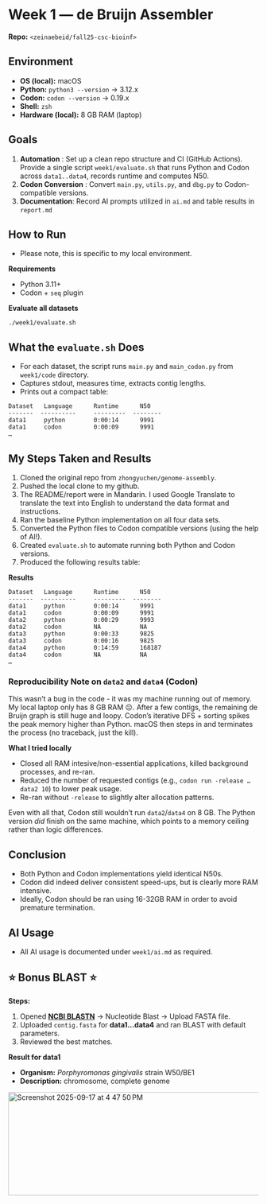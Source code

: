 # Week 1 — de Bruijn Assembler

**Repo:** `<zeinaebeid/fall25-csc-bioinf>`  

## Environment

- **OS (local):** macOS 
- **Python:** `python3 --version` → 3.12.x  
- **Codon:** `codon --version` → 0.19.x  
- **Shell:** `zsh`  
- **Hardware (local):** 8 GB RAM (laptop)

## Goals

1) **Automation** :  Set up a clean repo structure and CI (GitHub Actions). Provide a single script `week1/evaluate.sh` that runs Python and Codon across `data1..data4`, records runtime and computes N50.
2) **Codon Conversion** : Convert `main.py`, `utils.py`, and `dbg.py` to Codon-compatible versions.
3) **Documentation**: Record AI prompts utilized in `ai.md` and table results in `report.md`


## How to Run 
- Please note, this is specific to my local environment.

**Requirements** 
- Python 3.11+
- Codon + `seq` plugin

**Evaluate all datasets**

```
./week1/evaluate.sh
```
## What the `evaluate.sh` Does
- For each dataset, the script runs `main.py` and `main_codon.py` from `week1/code` directory.
- Captures stdout, measures time, extracts contig lengths.
- Prints out a compact table:

```
Dataset   Language      Runtime      N50
-------  ----------     ---------  --------
data1     python        0:00:14      9991
data1     codon         0:00:09      9991
…
```

## My Steps Taken and Results 
1. Cloned the original repo from `zhongyuchen/genome-assembly`.
2. Pushed the local clone to my github.
3. The README/report were in Mandarin. I used Google Translate to translate the text into English to understand the data format and instructions.
4. Ran the baseline Python implementation on all four data sets.
5. Converted the Python files to Codon compatible versions (using the help of AI!).
6. Created `evaluate.sh` to automate running both Python and Codon versions.
7. Produced the following results table:

**Results** 

```
Dataset   Language      Runtime      N50
-------  ----------     ---------  --------
data1     python        0:00:14      9991
data1     codon         0:00:09      9991
data2     python        0:00:29      9993
data2     codon         NA           NA
data3     python        0:00:33      9825
data3     codon         0:00:16      9825
data4     python        0:14:59      168187
data4     codon         NA           NA 
…
```
### Reproducibility Note on `data2` and `data4` (Codon)

This wasn’t a bug in the code - it was my machine running out of memory. My local laptop only has 8 GB RAM ☹️. After a few contigs, the remaining de Bruijn graph is still huge and loopy. Codon’s iterative DFS + sorting spikes the peak memory higher than Python. macOS then steps in and terminates the process (no traceback, just the kill).

**What I tried locally**
- Closed all RAM intesive/non-essential applications, killed background processes, and re-ran.
- Reduced the number of requested contigs (e.g., `codon run -release … data2 10`) to lower peak usage.
- Re-ran without `-release` to slightly alter allocation patterns.

Even with all that, Codon still wouldn’t run `data2`/`data4` on 8 GB. The Python version *did* finish on the same machine, which points to a memory ceiling rather than logic differences.

## Conclusion
- Both Python and Codon implementations yield identical N50s.
- Codon did indeed deliver consistent speed-ups, but is clearly more RAM intensive.
- Ideally, Codon should be ran using 16-32GB RAM in order to avoid premature termination.


## AI Usage 
- All AI usage is documented under `week1/ai.md` as required.

  
## ⭐️ Bonus BLAST ⭐️ 


**Steps:** 
1. Opened **[NCBI BLASTN](https://blast.ncbi.nlm.nih.gov/Blast.cgi)** → Nucleotide Blast → Upload FASTA file.
3. Uploaded `contig.fasta` for **data1...data4** and ran BLAST with default parameters.
4. Reviewed the best matches.

**Result for data1**
  - **Organism:** *Porphyromonas gingivalis* strain W50/BE1
  - **Description:** chromosome, complete genome



<img width="783" height="208" alt="Screenshot 2025-09-17 at 4 47 50 PM" src="https://github.com/user-attachments/assets/fea18919-6671-4873-9833-fccfdb175090" />




